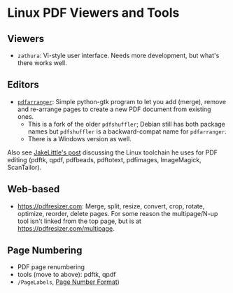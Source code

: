 Linux PDF Viewers and Tools
===========================

Viewers
-------

- `zathura`: Vi-style user interface. Needs more development, but
  what's there works well.


Editors
-------

- [`pdfarranger`]: Simple python-gtk program to let you add (merge), remove
  and re-arrange pages to create a new PDF document from existing ones.
  - This is a fork of the older `pdfshuffler`; Debian still has both
    package names but `pdfshuffler` is a backward-compat name for
    `pdfarranger`.
  - There is a Windows version as well.

Also see [JakeLittle's post][jakelittle] discussing the Linux
toolchain he uses for PDF editing (pdftk, qpdf, pdfbeads, pdftotext,
pdfimages, ImageMagick, ScanTailor).


Web-based
---------

- <https://pdfresizer.com>: Merge, split, resize, convert, crop,
  rotate, optimize, reorder, delete pages. For some reason the
  multipage/N-up tool isn't linked from the top page, but is at
  <https://pdfresizer.com/multipage>.


Page Numbering
--------------

- PDF page renumbering
- tools (move to above): pdftk, qpdf
- `/PageLabels`, [Page Number
  Format](https://www.w3.org/WAI/WCAG21/Techniques/pdf/PDF17))



<!-------------------------------------------------------------------->
[`pdfarranger`]: https://github.com/jeromerobert/pdfarranger
[jakelittle]: http://forum.6502.org/viewtopic.php?f=4&t=5952#p73594
